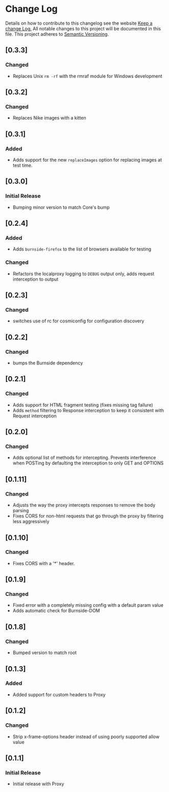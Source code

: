 # Change Log
Details on how to contribute to this changelog see the website
[Keep a change Log.](http://keepachangelog.com/) All notable changes to this project will be documented in this file.
This project adheres to [Semantic Versioning](http://semver.org/).

## [0.3.3]
### Changed
- Replaces Unix `rm -rf` with the rmraf module for Windows development

## [0.3.2]
### Changed
- Replaces Nike images with a kitten

## [0.3.1]
### Added
- Adds support for the new `replaceImages` option for replacing images at test time.

## [0.3.0]
### Initial Release
- Bumping minor version to match Core's bump

## [0.2.4]
### Added
- Adds `burnside-firefox` to the list of browsers available for testing
### Changed
- Refactors the localproxy logging to `DEBUG` output only, adds request interception to output

## [0.2.3]
### Changed
- switches use of rc for cosmiconfig for configuration discovery

## [0.2.2]
### Changed
- bumps the Burnside dependency

## [0.2.1]
### Changed
- Adds support for HTML fragment testing (fixes missing <head> tag failure)
- Adds `method` filtering to Response interception to keep it consistent with Request interception

## [0.2.0]
### Changed
- Adds optional list of methods for intercepting. Prevents interference when POSTing by defaulting the interception to only GET and OPTIONS

## [0.1.11]
### Changed
- Adjusts the way the proxy intercepts responses to remove the body parsing
- Fixes CORS for non-html requests that go through the proxy by filtering less aggressively

## [0.1.10]
### Changed
- Fixes CORS with a '*' header.

## [0.1.9]
### Changed
- Fixed error with a completely missing config with a default param value
- Adds automatic check for Burnside-DOM

## [0.1.8]
### Changed
- Bumped version to match root

## [0.1.3]
### Added
- Added support for custom headers to Proxy

## [0.1.2]
### Changed
- Strip x-frame-options header instead of using poorly supported allow
  value

## [0.1.1]
### Initial Release
- Initial release with Proxy
